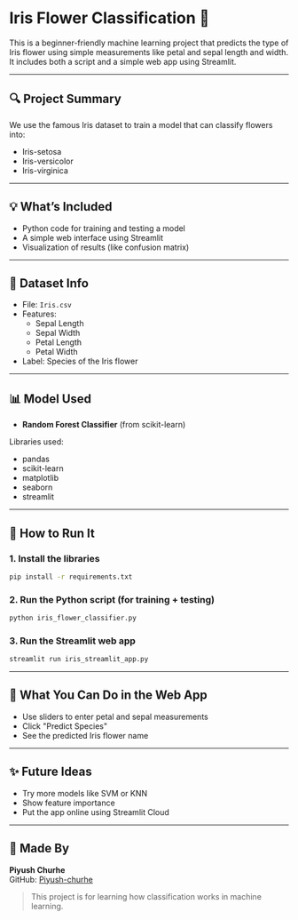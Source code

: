 # Iris Flower Classification 🌸

This is a beginner-friendly machine learning project that predicts the type of Iris flower using simple measurements like petal and sepal length and width. It includes both a script and a simple web app using Streamlit.

---

## 🔍 Project Summary
We use the famous Iris dataset to train a model that can classify flowers into:

- Iris-setosa
- Iris-versicolor
- Iris-virginica

---

## 💡 What’s Included
- Python code for training and testing a model
- A simple web interface using Streamlit
- Visualization of results (like confusion matrix)

---

## 📂 Dataset Info
- File: `Iris.csv`
- Features:
  - Sepal Length
  - Sepal Width
  - Petal Length
  - Petal Width
- Label: Species of the Iris flower

---

## 📊 Model Used
- **Random Forest Classifier** (from scikit-learn)

Libraries used:
- pandas
- scikit-learn
- matplotlib
- seaborn
- streamlit

---

## 🚀 How to Run It

### 1. Install the libraries
```bash
pip install -r requirements.txt
```

### 2. Run the Python script (for training + testing)
```bash
python iris_flower_classifier.py
```

### 3. Run the Streamlit web app
```bash
streamlit run iris_streamlit_app.py
```

---

## 🌼 What You Can Do in the Web App
- Use sliders to enter petal and sepal measurements
- Click "Predict Species"
- See the predicted Iris flower name

---

## ✨ Future Ideas
- Try more models like SVM or KNN
- Show feature importance
- Put the app online using Streamlit Cloud

---

## 👤 Made By
**Piyush Churhe**  
GitHub: [Piyush-churhe](https://github.com/Piyush-churhe)

> This project is for learning how classification works in machine learning.
